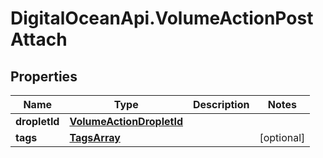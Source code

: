 # DigitalOceanApi.VolumeActionPostAttach

## Properties
Name | Type | Description | Notes
------------ | ------------- | ------------- | -------------
**dropletId** | [**VolumeActionDropletId**](VolumeActionDropletId.md) |  | 
**tags** | [**TagsArray**](TagsArray.md) |  | [optional] 

